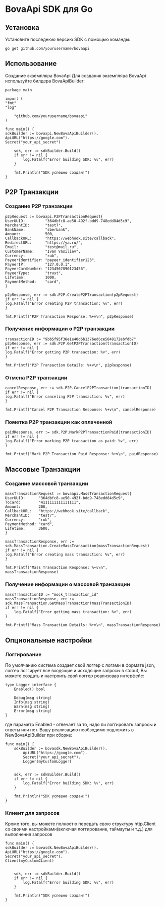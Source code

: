 # BovaApi SDK для Go

## Установка

Установите последнюю версию SDK с помощью команды:

```go get github.com/yourusername/bovaapi```

## Использование

Создание экземпляра BovaApi
Для создания экземпляра BovaApi используйте билдера BovaApiBuilder:

```
package main

import (
"fmt"
"log"

	"github.com/yourusername/bovaapi"
)

func main() {
sdkBuilder := bovaapi.NewBovaApiBuilder().
ApiURL("https://google.com").
Secret("your_api_secret")

	sdk, err := sdkBuilder.Build()
	if err != nil {
		log.Fatalf("Error building SDK: %v", err)
	}

	fmt.Println("SDK успешно создан!")
}
```

## P2P Транзакции

### Создание P2P транзакции

```
p2pRequest := bovaapi.P2PTransactionRequest{
UserUUID:         "364dbfc8-ae50-492f-bdd9-748edd84d5c9",
MerchantID:       "test7",
BankName:         "sberbank",
Amount:           500,
CallbackURL:      "https://webhook.site/callback",
RedirectURL:      "https://ya.ru/",
Email:            "test@mail.ru",
CustomerName:     "Ivan Vasiliev",
Currency:         "rub",
PayeerIdentifier: "payeer_identifier123",
PayeerIP:         "127.0.0.1",
PayeerCardNumber: "1234567890123456",
PayeerType:       "trust",
Lifetime:         1000,
PaymentMethod:    "card",
}

p2pResponse, err := sdk.P2P.CreateP2PTransaction(p2pRequest)
if err != nil {
log.Fatalf("Error creating P2P transaction: %v", err)
}

fmt.Printf("P2P Transaction Response: %+v\n", p2pResponse)
```

### Получение информации о P2P транзакции

```
transactionID := "9bb5f95f36e1e40d6b1376ed6ce5048172ebfdb7"
p2pResponse, err := sdk.P2P.GetP2PTransaction(transactionID)
if err != nil {
log.Fatalf("Error getting P2P transaction: %v", err)
}

fmt.Printf("P2P Transaction Details: %+v\n", p2pResponse)
```

### Отмена P2P транзакции

```
cancelResponse, err := sdk.P2P.CancelP2PTransaction(transactionID)
if err != nil {
log.Fatalf("Error canceling P2P transaction: %v", err)
}

fmt.Printf("Cancel P2P Transaction Response: %+v\n", cancelResponse)
```

### Пометка P2P транзакции как оплаченной

```
paidResponse, err := sdk.P2P.MarkP2PTransactionPaid(transactionID)
if err != nil {
log.Fatalf("Error marking P2P transaction as paid: %v", err)
}

fmt.Printf("Mark P2P Transaction Paid Response: %+v\n", paidResponse)
```

## Массовые Транзакции

### Создание массовой транзакции

```
massTransactionRequest := bovaapi.MassTransactionRequest{
UserUUID:      "364dbfc8-ae50-492f-bdd9-748edd84d5c9",
ToCard:        "4111111111111111",
Amount:        200,
CallbackURL:   "https://webhook.site/callback",
MerchantID:    "test7",
Currency:      "rub",
PaymentMethod: "card",
Lifetime:      3600,
}

massTransactionResponse, err := sdk.MassTransaction.CreateMassTransaction(massTransactionRequest)
if err != nil {
log.Fatalf("Error creating mass transaction: %v", err)
}

fmt.Printf("Mass Transaction Response: %+v\n", massTransactionResponse)
```

### Получение информации о массовой транзакции

```
massTransactionID := "mock_transaction_id"
massTransactionResponse, err := sdk.MassTransaction.GetMassTransaction(massTransactionID)
if err != nil {
	log.Fatalf("Error getting mass transaction: %v", err)
}

fmt.Printf("Mass Transaction Details: %+v\n", massTransactionResponse)
```

## Опциональные настройки
### Логгирование

По умолчанию система создает свой логгер с логами в формате json, логгер логгирует все входящие и исходящие запросы в
stdout,
Вы можете создать и настроить свой логгер реализовав интерфейс:

```
type Logger interface {
	Enabled() bool

	Debug(msg string)
	Info(msg string)
	Warn(msg string)
	Error(msg string)
}
```

где параметр Enabled - отвечает за то, надо ли логгировать запросы и ответы или нет.
Вашу реализацию необзодимо подложить в NewBovaApiBuilder при сборке:

```
func main() {
	sdkBuilder := bovasdk.NewBovaApiBuilder().
		ApiURL("https://google.com").
		Secret("your_api_secret").
		Logger(myCustomLogger)
	

	sdk, err := sdkBuilder.Build()
	if err != nil {
		log.Fatalf("Error building SDK: %v", err)
	}

	fmt.Println("SDK успешно создан!")
}
```

### Клиент для запросов

Кроме того, вы можете полностю передать свою структуру http.Client со своими настройками(включая логгирование, таймауты и т.д.) для
выполнения запросов

```
func main() {
sdkBuilder := bovasdk.NewBovaApiBuilder().
ApiURL("https://google.com").
Secret("your_api_secret").
Client(myCustomCLient)


	sdk, err := sdkBuilder.Build()
	if err != nil {
		log.Fatalf("Error building SDK: %v", err)
	}

	fmt.Println("SDK успешно создан!")
}
```
